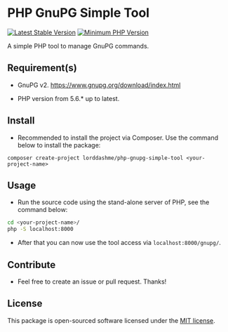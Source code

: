 # PHP GnuPG Simple Tool

[![Latest Stable Version](https://img.shields.io/packagist/v/LordDashMe/php-gnupg-simple-tool.svg?style=flat-square)](https://packagist.org/packages/LordDashMe/php-gnupg-simple-tool) [![Minimum PHP Version](https://img.shields.io/badge/php-%3E%3D%205.6-8892BF.svg?style=flat-square)](https://php.net/)

A simple PHP tool to manage GnuPG commands.

## Requirement(s)

- GnuPG v2. <https://www.gnupg.org/download/index.html>

- PHP version from 5.6.* up to latest.

## Install

- Recommended to install the project via Composer. Use the command below to install the package:

```text
composer create-project lorddashme/php-gnupg-simple-tool <your-project-name>
```

## Usage

- Run the source code using the stand-alone server of PHP, see the command below:

```bash
cd <your-project-name>/
php -S localhost:8000
```

- After that you can now use the tool access via ```localhost:8000/gnupg/```.

## Contribute

- Feel free to create an issue or pull request. Thanks!

## License

This package is open-sourced software licensed under the [MIT license](https://opensource.org/licenses/MIT).

